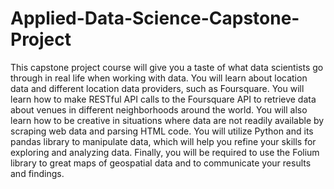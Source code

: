 # Applied-Data-Science-Capstone-Project
This capstone project course will give you a taste of what data scientists go through in real life when working with data.   You will learn about location data and different location data providers, such as Foursquare. You will learn how to make RESTful API calls to the Foursquare API to retrieve data about venues in different neighborhoods around the world. You will also learn how to be creative in situations where data are not readily available by scraping web data and parsing HTML code. You will utilize Python and its pandas library to manipulate data, which will help you refine your skills for exploring and analyzing data.   Finally, you will be required to use the Folium library to great maps of geospatial data and to communicate your results and findings.  
